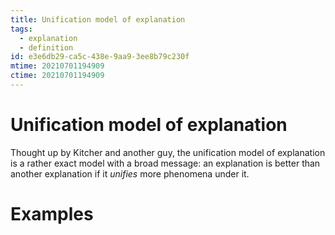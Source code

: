 ```yaml
---
title: Unification model of explanation
tags:
  - explanation
  - definition
id: e3e6db29-ca5c-438e-9aa9-3ee8b79c230f
mtime: 20210701194909
ctime: 20210701194909
---
```


# Unification model of explanation

Thought up by Kitcher and another guy, the unification model of explanation is a rather exact model with a broad message: an explanation is better than another explanation if it _unifies_ more phenomena under it.

# Examples

